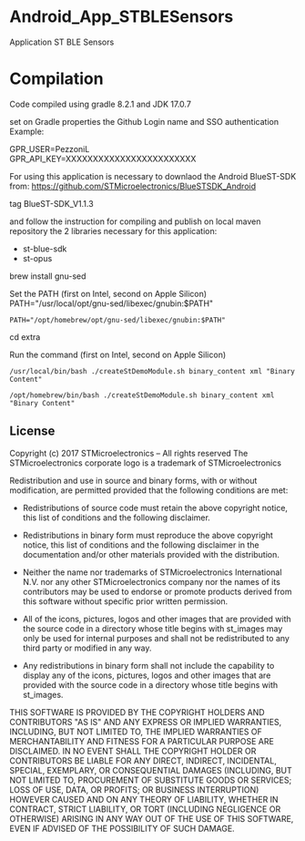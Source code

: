 # Android_App_STBLESensors

Application ST BLE Sensors


# Compilation

Code compiled using gradle  8.2.1 and JDK 17.0.7

set on Gradle properties the Github Login name and SSO authentication
Example:

GPR_USER=PezzoniL  
GPR_API_KEY=XXXXXXXXXXXXXXXXXXXXXXXX

For using this application is necessary to downlaod the Android BlueST-SDK from:
https://github.com/STMicroelectronics/BlueSTSDK_Android

tag BlueST-SDK_V1.1.3

and follow the instruction for compiling and publish on local maven repository the 2 libraries necessary for this application:
* st-blue-sdk
* st-opus



brew install gnu-sed 

Set the PATH (first on Intel, second on Apple Silicon)
    PATH="/usr/local/opt/gnu-sed/libexec/gnubin:$PATH"  

    PATH="/opt/homebrew/opt/gnu-sed/libexec/gnubin:$PATH"  

cd extra 

Run the command (first on Intel, second on Apple Silicon)

    /usr/local/bin/bash ./createStDemoModule.sh binary_content xml "Binary Content"

    /opt/homebrew/bin/bash ./createStDemoModule.sh binary_content xml "Binary Content"

## License

Copyright (c) 2017  STMicroelectronics – All rights reserved
The STMicroelectronics corporate logo is a trademark of STMicroelectronics

Redistribution and use in source and binary forms, with or without modification,
are permitted provided that the following conditions are met:

- Redistributions of source code must retain the above copyright notice, this list of conditions
and the following disclaimer.

- Redistributions in binary form must reproduce the above copyright notice, this list of
conditions and the following disclaimer in the documentation and/or other materials provided
with the distribution.

- Neither the name nor trademarks of STMicroelectronics International N.V. nor any other
STMicroelectronics company nor the names of its contributors may be used to endorse or
promote products derived from this software without specific prior written permission.

- All of the icons, pictures, logos and other images that are provided with the source code
in a directory whose title begins with st_images may only be used for internal purposes and
shall not be redistributed to any third party or modified in any way.

- Any redistributions in binary form shall not include the capability to display any of the
icons, pictures, logos and other images that are provided with the source code in a directory
whose title begins with st_images.

THIS SOFTWARE IS PROVIDED BY THE COPYRIGHT HOLDERS AND CONTRIBUTORS "AS IS" AND ANY EXPRESS OR
IMPLIED WARRANTIES, INCLUDING, BUT NOT LIMITED TO, THE IMPLIED WARRANTIES OF MERCHANTABILITY
AND FITNESS FOR A PARTICULAR PURPOSE ARE DISCLAIMED. IN NO EVENT SHALL THE COPYRIGHT HOLDER
OR CONTRIBUTORS BE LIABLE FOR ANY DIRECT, INDIRECT, INCIDENTAL, SPECIAL, EXEMPLARY, OR
CONSEQUENTIAL DAMAGES (INCLUDING, BUT NOT LIMITED TO, PROCUREMENT OF SUBSTITUTE GOODS OR
SERVICES; LOSS OF USE, DATA, OR PROFITS; OR BUSINESS INTERRUPTION) HOWEVER CAUSED AND ON ANY
THEORY OF LIABILITY, WHETHER IN CONTRACT, STRICT LIABILITY, OR TORT (INCLUDING NEGLIGENCE OR
OTHERWISE) ARISING IN ANY WAY OUT OF THE USE OF THIS SOFTWARE, EVEN IF ADVISED OF THE POSSIBILITY
OF SUCH DAMAGE.

